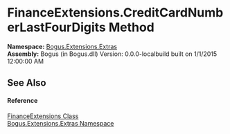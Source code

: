 # FinanceExtensions.CreditCardNumberLastFourDigits Method 
 

**Namespace:**&nbsp;<a href="N_Bogus_Extensions_Extras">Bogus.Extensions.Extras</a><br />**Assembly:**&nbsp;Bogus (in Bogus.dll) Version: 0.0.0-localbuild built on 1/1/2015 12:00:00 AM

## See Also


#### Reference
<a href="T_Bogus_Extensions_Extras_FinanceExtensions">FinanceExtensions Class</a><br /><a href="N_Bogus_Extensions_Extras">Bogus.Extensions.Extras Namespace</a><br />